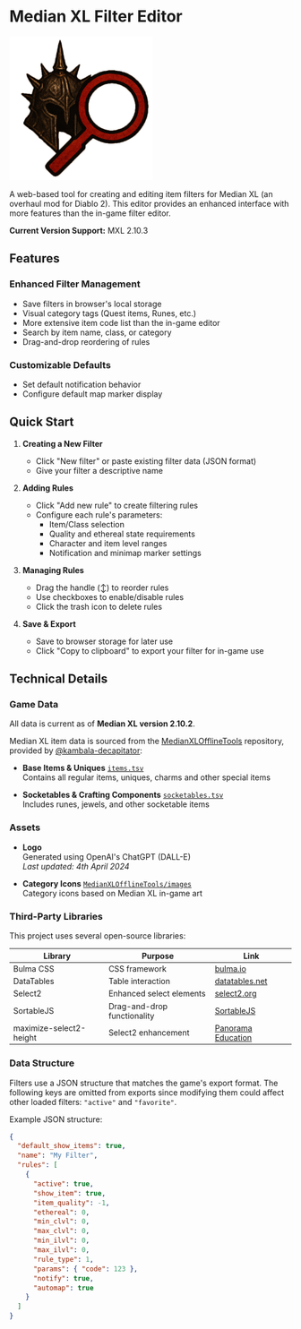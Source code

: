 # Median XL Filter Editor

<img src="assets/logo.png" width="256" height="256">

A web-based tool for creating and editing item filters for Median XL (an overhaul mod for Diablo 2). This editor provides an enhanced interface with more features than the in-game filter editor.

**Current Version Support:** MXL 2.10.3

## Features

### Enhanced Filter Management
- Save filters in browser's local storage
- Visual category tags (Quest items, Runes, etc.)
- More extensive item code list than the in-game editor
- Search by item name, class, or category
- Drag-and-drop reordering of rules

### Customizable Defaults
- Set default notification behavior
- Configure default map marker display

## Quick Start

1. **Creating a New Filter**
   - Click "New filter" or paste existing filter data (JSON format)
   - Give your filter a descriptive name

2. **Adding Rules**
   - Click "Add new rule" to create filtering rules
   - Configure each rule's parameters:
     - Item/Class selection
     - Quality and ethereal state requirements
     - Character and item level ranges
     - Notification and minimap marker settings

3. **Managing Rules**
   - Drag the handle (↕) to reorder rules
   - Use checkboxes to enable/disable rules
   - Click the trash icon to delete rules

4. **Save & Export**
   - Save to browser storage for later use
   - Click "Copy to clipboard" to export your filter for in-game use

## Technical Details

### Game Data
All data is current as of **Median XL version 2.10.2**.

Median XL item data is sourced from the [MedianXLOfflineTools](https://github.com/kambala-decapitator/MedianXLOfflineTools) repository, provided by [@kambala-decapitator](https://github.com/kambala-decapitator):

- **Base Items & Uniques**   [`items.tsv`](https://github.com/kambala-decapitator/MedianXLOfflineTools/blob/main/utils/txt_parser/generated/en/items.tsv)  
  Contains all regular items, uniques, charms and other special items

- **Socketables & Crafting Components**  [`socketables.tsv`](https://github.com/kambala-decapitator/MedianXLOfflineTools/blob/main/utils/txt_parser/generated/en/socketables.tsv)  
  Includes runes, jewels, and other socketable items

### Assets
- **Logo**  
  Generated using OpenAI's ChatGPT (DALL-E)  
  *Last updated: 4th April 2024*

- **Category Icons**   [`MedianXLOfflineTools/images`](https://github.com/kambala-decapitator/MedianXLOfflineTools/tree/main/resources/data/images/items)  
  Category icons based on Median XL in-game art

### Third-Party Libraries
This project uses several open-source libraries:

| Library | Purpose | Link |
|---------|---------|------|
| Bulma CSS | CSS framework | [bulma.io](https://bulma.io/) |
| DataTables | Table interaction | [datatables.net](https://datatables.net/) |
| Select2 | Enhanced select elements | [select2.org](https://select2.org/) |
| SortableJS | Drag-and-drop functionality | [SortableJS](https://sortablejs.github.io/Sortable/) |
| maximize-select2-height | Select2 enhancement | [Panorama Education](https://github.com/panorama-ed/maximize-select2-height) |

### Data Structure
Filters use a JSON structure that matches the game's export format. The following keys are omitted from exports since modifying them could affect other loaded filters: `"active"` and `"favorite"`.

Example JSON structure:
```json
{
  "default_show_items": true,
  "name": "My Filter",
  "rules": [
    {
      "active": true,
      "show_item": true,
      "item_quality": -1,
      "ethereal": 0,
      "min_clvl": 0,
      "max_clvl": 0,
      "min_ilvl": 0,
      "max_ilvl": 0,
      "rule_type": 1,
      "params": { "code": 123 },
      "notify": true,
      "automap": true
    }
  ]
}